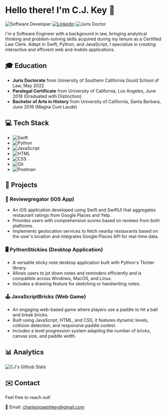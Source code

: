 # Hello there! I'm C.J. Key 👋

![Software Developer](https://img.shields.io/badge/Software-Developer-blue)
[![Linkedin](https://img.shields.io/badge/-LinkedIn-blue?style=flat&logo=Linkedin&logoColor=white)](https://www.linkedin.com/in/cj-key/)
![Juris Doctor](https://img.shields.io/badge/Juris-Doctor-green)

I'm a Software Engineer with a background in law, bringing analytical thinking and problem-solving skills acquired during my tenure as a Certified Law Clerk. Adept in Swift, Python, and JavaScript, I specialize in creating interactive and efficient web and mobile applications.

## 🎓 Education
- **Juris Doctorate** from University of Southern California Gould School of Law, May 2022
- **Paralegal Certificate** from University of California, Los Angeles, June 2018 (Graduated with Distinction)
- **Bachelor of Arts in History** from University of California, Santa Barbara, June 2016 (Magna Cum Laude)

## 💻 Tech Stack
- ![Swift](https://img.shields.io/badge/-Swift-FA7343?logo=swift&logoColor=white)
- ![Python](https://img.shields.io/badge/-Python-3776AB?logo=python&logoColor=white)
- ![JavaScript](https://img.shields.io/badge/-JavaScript-F7DF1E?logo=javascript&logoColor=black)
- ![HTML](https://img.shields.io/badge/-HTML-E34F26?logo=html5&logoColor=white)
- ![CSS](https://img.shields.io/badge/-CSS-1572B6?logo=css3&logoColor=white)
- ![Git](https://img.shields.io/badge/-Git-F05032?logo=git&logoColor=white)
- ![Postman](https://img.shields.io/badge/-Postman-FF6C37?logo=postman&logoColor=white)

## 🚀 Projects

### 📱 Reviewgregator (iOS App)
- An iOS application developed using Swift and SwiftUI that aggregates restaurant ratings from Google Places and Yelp.
- Provides users with comprehensive scores based on reviews from both platforms.
- Implements geolocation services to fetch nearby restaurants based on the user's location and integrates Google Places API for real-time data.

### 🖥️ PythonStickies (Desktop Application)
- A versatile sticky note desktop application built with Python's Tkinter library.
- Allows users to jot down notes and reminders efficiently and is compatible across Windows, MacOS, and Linux.
- Includes a drawing feature for sketching or handwriting notes.

### 🕹️ JavaScriptBricks (Web Game)
- An engaging web-based game where players use a paddle to hit a ball and break bricks.
- Built using JavaScript, HTML, and CSS, it features dynamic levels, collision detection, and responsive paddle control.
- Includes a level progression system adapting the number of bricks, canvas size, and paddle width.

## 📊 Analytics
![CJ's Github Stats](https://github-readme-stats.vercel.app/api?username=cj-key&show_icons=true&theme=tokyonight)

## ✉️ Contact
Feel free to reach out!

📧 Email: [charlesjosephkey@gmail.com](mailto:charlesjosephkey@gmail.com)
